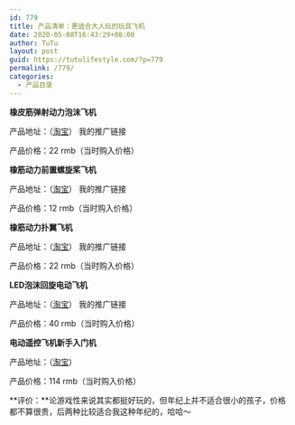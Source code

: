 ```yaml
---
id: 779
title: 产品清单：更适合大人玩的玩具飞机
date: 2020-05-08T16:43:29+08:00
author: TuTu
layout: post
guid: https://tutulifestyle.com/?p=779
permalink: /779/
categories:
  - 产品目录
---
```

**橡皮筋弹射动力泡沫飞机**

产品地址：（[淘宝](https://s.click.taobao.com/K8TTyiv "淘宝")） 我的推广链接

产品价格：22 rmb（当时购入价格）

**橡筋动力前置螺旋桨飞机**

产品地址：（[淘宝](https://s.click.taobao.com/PXARyiv "淘宝")） 我的推广链接

产品价格：12 rmb（当时购入价格）

**橡筋动力扑翼飞机**

产品地址：（[淘宝](https://s.click.taobao.com/y2YQyiv "淘宝")） 我的推广链接

产品价格：22 rmb（当时购入价格）

**LED泡沫回旋电动飞机**

产品地址：（[淘宝](https://s.click.taobao.com/y4PUyiv "淘宝")） 我的推广链接

产品价格：40 rmb（当时购入价格）

**电动遥控飞机新手入门机**

产品地址：（[淘宝](https://item.taobao.com/item.htm?spm=a1z10.1-c.w4004-21037820176.16.722a6885RHfDEp&id=554886516671 "淘宝")）

产品价格：114 rmb（当时购入价格）

**评价：**论游戏性来说其实都挺好玩的，但年纪上并不适合很小的孩子，价格都不算很贵，后两种比较适合我这种年纪的，哈哈～